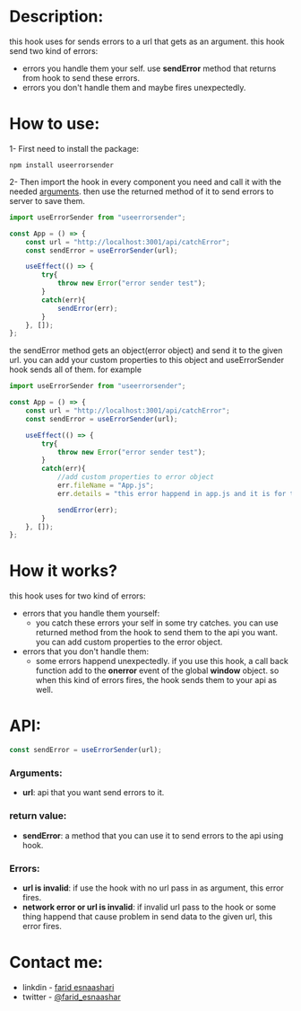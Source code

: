 # Description:

this hook uses for sends errors to a url that gets as an argument. this hook send two kind of errors:
- errors you handle them your self. use **sendError** method that returns from hook to send these errors.
- errors you don't handle them and maybe fires unexpectedly.

# How to use:

1- First need to install the package:

```
npm install useerrorsender
```

2- Then import the hook in every component you need and call it with the needed [arguments](https://github.com/faridEsnaashari/useErrorSender#api). then use the returned method of it to send errors to server to save them.

```javascript
import useErrorSender from "useerrorsender";

const App = () => {
    const url = "http://localhost:3001/api/catchError";
    const sendError = useErrorSender(url);

    useEffect(() => {
        try{
            throw new Error("error sender test");
        }
        catch(err){
            sendError(err);
        }
    }, []);
};
```

the sendError method gets an object(error object) and send it to the given url. you can add your custom properties to this object and useErrorSender hook sends all of them. for example

```javascript
import useErrorSender from "useerrorsender";

const App = () => {
    const url = "http://localhost:3001/api/catchError";
    const sendError = useErrorSender(url);

    useEffect(() => {
        try{
            throw new Error("error sender test");
        }
        catch(err){
            //add custom properties to error object 
            err.fileName = "App.js";
            err.details = "this error happend in app.js and it is for test";

            sendError(err);
        }
    }, []);
};
```

# How it works?

this hook uses for two kind of errors:
- errors that you handle them yourself:
    - you catch these errors your self in some try catches. you can use returned method from the hook to send them to the api you want. you can add custom properties to the error object.
- errors that you don't handle them:
    - some errors happend unexpectedly. if you use this hook, a call back function add to the **onerror** event of the global **window** object. so when this kind of errors fires, the hook sends them to your api as well.

# API:

```javascript
const sendError = useErrorSender(url);
```

### Arguments:

- **url**: api that you want send errors to it.


### return value:

- **sendError**: a method that you can use it to send errors to the api using hook.


### Errors:

- **url is invalid**: if use the hook with no url pass in as argument, this error fires.
- **network error or url is invalid**: if invalid url pass to the hook or some thing happend that cause problem in send data to the given url, this error fires.


# Contact me:

- linkdin - [farid esnaashari](https://www.linkedin.com/in/farid-esnaashar-8bb139199)
- twitter - [@farid_esnaashar](https://twitter.com/farid_esnaashar)
